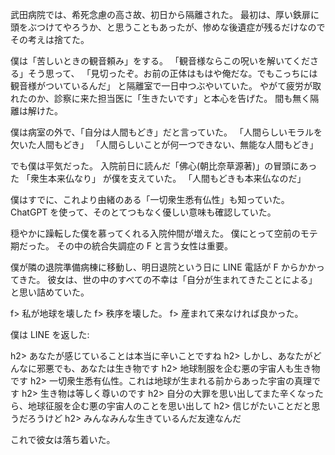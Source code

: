 武田病院では、希死念慮の高さ故、初日から隔離された。
最初は、厚い鉄扉に頭をぶつけてやろうか、と思うこともあったが、惨めな後遺症が残るだけなのでその考えは捨てた。

僕は「苦しいときの観音頼み」をする。
「観音様ならこの呪いを解いてくださる」そう思って、
「見切ったぞ。お前の正体はもはや俺だな。でもこっちには観音様がついているんだ」
と隔離室で一日中つぶやいていた。
やがて疲労が取れたのか、診察に来た担当医に「生きたいです」と本心を告げた。
間も無く隔離は解けた。

僕は病室の外で、「自分は人間もどき」だと言っていた。
「人間らしいモラルを欠いた人間もどき」
「人間らしいことが何一つできない、無能な人間もどき」

でも僕は平気だった。
入院前日に読んだ「佛心(朝比奈草源著)」の冒頭にあった
「衆生本来仏なり」
が僕を支えていた。
「人間もどきも本来仏なのだ」

僕はすでに、これより由緒のある「一切衆生悉有仏性」も知っていた。
ChatGPT を使って、そのとてつもなく優しい意味も確認していた。

穏やかに躁転した僕を慕ってくれる入院仲間が増えた。
僕にとって空前のモテ期だった。
その中の統合失調症の F と言う女性は重要。

僕が隣の退院準備病棟に移動し、明日退院という日に LINE 電話が F からかかってきた。
彼女は、世の中のすべての不幸は「自分が生まれてきたことによる」と思い詰めていた。

f> 私が地球を壊した
f> 秩序を壊した。
f> 産まれて来なければ良かった。

僕は LINE を返した:

h2> あなたが感じていることは本当に辛いことですね
h2> しかし、あなたがどんなに邪悪でも、あなたは生き物です
h2> 地球制服を企む悪の宇宙人も生き物です
h2> 一切衆生悉有仏性。これは地球が生まれる前からあった宇宙の真理です
h2> 生き物は等しく尊いのです
h2> 自分の大罪を思い出してまた辛くなったら、地球征服を企む悪の宇宙人のことを思い出して
h2> 信じがたいことだと思うだろうけど
h2> みんなみんな生きているんだ友達なんだ

これで彼女は落ち着いた。
